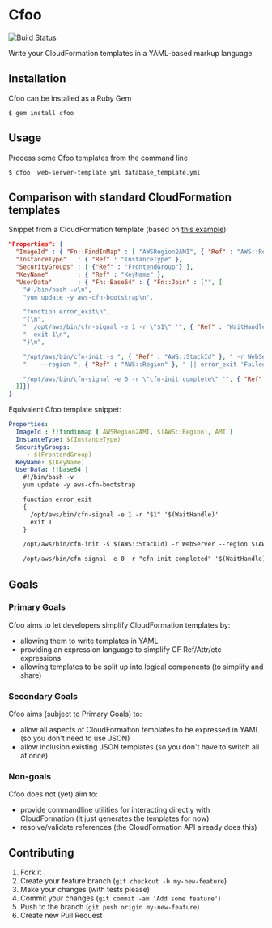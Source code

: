 # Cfoo

[![Build Status](https://travis-ci.org/drrb/cfoo.png?branch=master)](https://travis-ci.org/drrb/cfoo)

Write your CloudFormation templates in a YAML-based markup language

## Installation

Cfoo can be installed as a Ruby Gem

    $ gem install cfoo

## Usage

Process some Cfoo templates from the command line

    $ cfoo  web-server-template.yml database_template.yml

## Comparison with standard CloudFormation templates

Snippet from a CloudFormation template (based on [this example](https://s3.amazonaws.com/cloudformation-templates-us-east-1/Rails_Single_Instance.template)):

```json
"Properties": {
  "ImageId" : { "Fn::FindInMap" : [ "AWSRegion2AMI", { "Ref" : "AWS::Region" }, "AMI" ] },
  "InstanceType"   : { "Ref" : "InstanceType" },
  "SecurityGroups" : [ {"Ref" : "FrontendGroup"} ],
  "KeyName"        : { "Ref" : "KeyName" },
  "UserData"       : { "Fn::Base64" : { "Fn::Join" : ["", [
    "#!/bin/bash -v\n",
    "yum update -y aws-cfn-bootstrap\n",

    "function error_exit\n",
    "{\n",
    "  /opt/aws/bin/cfn-signal -e 1 -r \"$1\" '", { "Ref" : "WaitHandle" }, "'\n",
    "  exit 1\n",
    "}\n",

    "/opt/aws/bin/cfn-init -s ", { "Ref" : "AWS::StackId" }, " -r WebServer ",
    "    --region ", { "Ref" : "AWS::Region" }, " || error_exit 'Failed to run cfn-init'\n",

    "/opt/aws/bin/cfn-signal -e 0 -r \"cfn-init complete\" '", { "Ref" : "WaitHandle" }, "'\n"
  ]]}}        
}
```

Equivalent Cfoo template snippet:

```yaml
Properties:
  ImageId : !!findinmap [ AWSRegion2AMI, $(AWS::Region), AMI ]
  InstanceType: $(InstanceType)
  SecurityGroups: 
     - $(FrontendGroup)
  KeyName: $(KeyName)
  UserData: !!base64 |
    #!/bin/bash -v
    yum update -y aws-cfn-bootstrap

    function error_exit
    {
      /opt/aws/bin/cfn-signal -e 1 -r "$1" '$(WaitHandle)'
      exit 1
    }

    /opt/aws/bin/cfn-init -s $(AWS::StackId) -r WebServer --region $(AWS::Region) || error_exit 'Failed to run cfn-init'

    /opt/aws/bin/cfn-signal -e 0 -r "cfn-init completed" '$(WaitHandle)'
```

## Goals

### Primary Goals

Cfoo aims to let developers simplify CloudFormation templates by:

- allowing them to write templates in YAML
- providing an expression language to simplify CF Ref/Attr/etc expressions
- allowing templates to be split up into logical components (to simplify and share)

### Secondary Goals

Cfoo aims (subject to Primary Goals) to:

- allow all aspects of CloudFormation templates to be expressed in YAML (so you don't need to use JSON)
- allow inclusion existing JSON templates (so you don't have to switch all at once)

### Non-goals

Cfoo does not (yet) aim to:

- provide commandline utilities for interacting directly with CloudFormation (it just generates the templates for now)
- resolve/validate references (the CloudFormation API already does this)

## Contributing

1. Fork it
2. Create your feature branch (`git checkout -b my-new-feature`)
3. Make your changes (with tests please)
4. Commit your changes (`git commit -am 'Add some feature'`)
5. Push to the branch (`git push origin my-new-feature`)
6. Create new Pull Request
